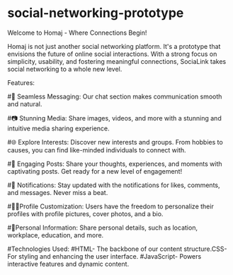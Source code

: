 # social-networking-prototype
Welcome to Homaj - Where Connections Begin!

Homaj is not just another social networking platform. It's a prototype that envisions the future of online social interactions. With a strong focus on simplicity, usability, and fostering meaningful connections, SociaLink takes social networking to a whole new level.

Features:

#💬 Seamless Messaging:
Our chat section makes communication smooth and natural.

#📷 Stunning Media:
Share images, videos, and more with a stunning and intuitive media sharing experience.

#🌐 Explore Interests:
Discover new interests and groups. From hobbies to causes, you can find like-minded individuals to connect with.

#🚀 Engaging Posts:
Share your thoughts, experiences, and moments with captivating posts. Get ready for a new level of engagement!

#🌟 Notifications:
Stay updated with the notifications for likes, comments, and messages. Never miss a beat.

#👩‍💻Profile Customization:
Users have the freedom to personalize their profiles with profile pictures, cover photos, and a bio.

#📄Personal Information:
Share personal details, such as location, workplace, education, and more.

#Technologies Used:
#HTML- The backbone of our content structure.CSS- For styling and enhancing the user interface.
#JavaScript- Powers interactive features and dynamic content.
